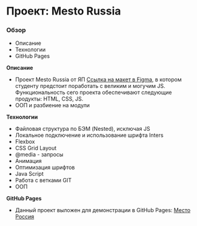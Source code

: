 # Проект: Mesto Russia

### Обзор
* Описание
* Технологии
* GitHub Pages

**Описание**
* Проект Mesto Russia от ЯП [Ссылка на макет в Figma](https://www.figma.com/file/2cn9N9jSkmxD84oJik7xL7/JavaScript.-Sprint-4?node-id=0%3A1), в котором студенту предстоит поработать с великим и могучим JS. Функциональность сего проекта обеспечивают следующие продукты: HTML, CSS, JS. 
*  ООП и разбиение на модули

**Технологии**
* Файловая структура по БЭМ (Nested), исключая JS
* Локальное подключение и использование шрифта Inters
* Flexbox
* CSS Grid Layout
* @media - запросы
* Анимация
* Оптимизация шрифтов
* Java Script
* Работа с ветками GIT
* ООП


**GitHub Pages**
* Данный проект выложен для демонстрации в GitHub Pages: <a href="https://IgorSmirnof.github.io/mesto">Место Россия<a/>


